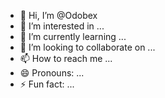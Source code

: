 - 👋 Hi, I’m @Odobex
- 👀 I’m interested in ...
- 🌱 I’m currently learning ...
- 💞️ I’m looking to collaborate on ...
- 📫 How to reach me ...
- 😄 Pronouns: ...
- ⚡ Fun fact: ...

<!---
Odobex/Odobex is a ✨ special ✨ repository because its `README.md` (this file) appears on your GitHub profile.
You can click the Preview link to take a look at your changes.
--->
